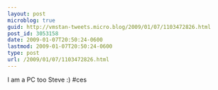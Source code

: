 ```yaml
---
layout: post
microblog: true
guid: http://vmstan-tweets.micro.blog/2009/01/07/1103472826.html
post_id: 3053158
date: 2009-01-07T20:50:24-0600
lastmod: 2009-01-07T20:50:24-0600
type: post
url: /2009/01/07/1103472826.html
---
```

I am a PC too Steve :) #ces
